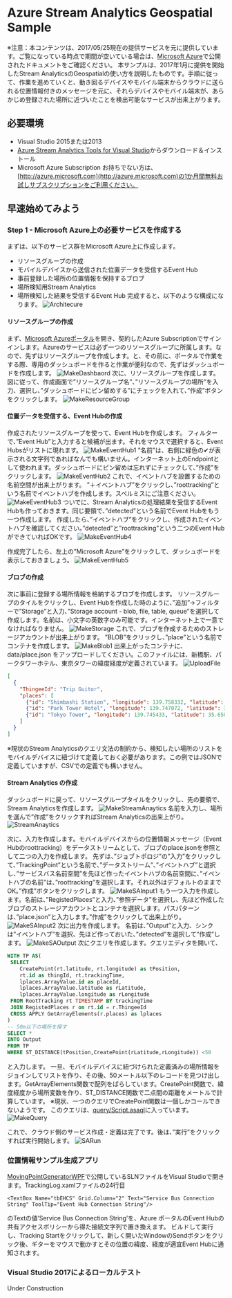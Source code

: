 # Azure Stream Analytics Geospatial Sample
※注意：本コンテンツは、2017/05/25現在の提供サービスを元に提供しています。ご覧になっている時点で期間が空いている場合は、[Microsoft Azure](http://azure.microsoft.com)で公開されたドキュメントをご確認ください。 
本サンプルは、2017年1月に提供を開始したStream AnalyticsのGeospatialの使い方を説明したものです。手順に従って、作業を進めていくと、動き回るデバイスやモバイル端末からクラウドに送られる位置情報付きのメッセージを元に、それらデバイスやモバイル端末が、あらかじめ登録された場所に近づいたことを検出可能なサービスが出来上がります。 

## 必要環境 
- Visual Studio 2015または2013 
- [Azure Stream Analytics Tools for Visual Studio](https://www.microsoft.com/en-us/download/details.aspx?id=54630)からダウンロード＆インストール 
- Microsoft Azure Subscription お持ちでない方は、[http://azure.microsoft.com](http://azure.microsoft.com)の1か月間無料お試しサブスクリプションをご利用ください。 

## 早速始めてみよう 
### Step 1 - Microsoft Azure上の必要サービスを作成する 
まずは、以下のサービス群をMicrosoft Azure上に作成します。 
- リソースグループの作成
- モバイルデバイスから送信された位置データを受信するEvent Hub 
- 事前登録した場所の位置情報を保持するブロブ 
- 場所検知用Stream Analytics 
- 場所検知した結果を受信するEvent Hub 
完成すると、以下のような構成になります。 
![Architecure](images/ASAGeoSampleArchitecture.png) 

#### リソースグループの作成  
まず、[Microsoft Azureポータル](http://portal.azure.com)を開き、契約したAzure Subscriptionでサインインします。Azureのサービスは必ず一つのリソースグループに所属します。なので、先ずはリソースグループを作成します。と、その前に、ポータルで作業をする際、専用のダッシュボードを作ると作業が便利なので、先ずはダッシュボードを作成します。 
![MakeDashbaord](images/MakeDashboard.png) 
次に、リソースグループを作成します。 図に従って、作成画面で”リソースグループ名”、”リソースグループの場所”を入力、選択し、”ダッシュボードにピン留めする”にチェックを入れて、”作成”ボタンをクリックします。 
![MakeResourceGroup](images/MakeRG.png) 

#### 位置データを受信する、Event Hubの作成 
作成されたリソースグループを使って、Event Hubを作成します。 
フィルターで、”Event Hub”と入力すると候補が出ます。それをマウスで選択すると、Event Hubsがリストに現れます。 
![MakeEventHub1](images/MakeEventHub1.png) 
”名前”は、右側に緑色の✔が表示される文字列であればなんでも構いません。インターネット上のEndpointとして使われます。ダッシュボードにピン留めは忘れずにチェックして、”作成”をクリックします。 
![MakeEventHub2](images/MakeEventHub2.png) 
これで、イベントハブを設置するための名前空間が出来上がります。 
”＋イベントハブ”をクリックし、”roottracking”という名前でイベントハブを作成します。スペルミスにご注意ください。 
![MakeEventHub3](images/MakeEventHub3.png) 
ついでに、Stream Analyticsの処理結果を受信するEvent Hubも作っておきます。同じ要領で、”detected”という名前でEvent Hubをもう一つ作成します。 
作成したら、”イベントハブ”をクリックし、作成されたイベントハブを確認してください。”detected”と”roottracking”という二つのEvent HubができていればOKです。
![MakeEventHub4](images/MakeEventHub4.png) 

作成完了したら、左上の”Microsoft Azure”をクリックして、ダッシュボードを表示しておきましょう。 
![MakeEventHub5](images/MakeEventHub5.png) 

#### ブロブの作成 
次に事前に登録する場所情報を格納するブロブを作成します。 リソースグループのタイルをクリックし、Event Hubを作成した時のように、”追加”→フィルターで”Storage”と入力、”Storage account - blob, file, table, queue”を選択して作成します。名前は、小文字の英数字のみ可能です。インターネット上で一意でなければなりません。 
![MakeStorage](images/MakeStorage.png) 
これで、ブロブを作成するためのストレージアカウントが出来上がります。 
”BLOB”をクリックし、”place”という名前でコンテナを作成します。 
![MakeBlob1](images/MakeBlob1.png) 
出来上がったコンテナに、data/place.json をアップロードしてください。このファイルには、新橋駅、パークタワーホテル、東京タワーの緯度経度が定義されています。 
![UploadFile](images/UploadFile.png) 
```json
[
  {
    "ThingeeId": "Trip Guitor",
    "places": [
      {"id": "Shimbashi Station", "longitude": 139.758332, "latitude": 35.666193},
      {"id": "Park Tower Hotel", "longitude": 139.747072, "latitude": 35.655435},
      {"id": "Tokyo Tower", "longitude": 139.745433, "latitude": 35.658581}
    ]
  }
]
```
※現状のStream Analyticsのクエリ文法の制約から、検知したい場所のリストをモバイルデバイスに紐づけて定義しておく必要があります。この例ではJSONで定義していますが、CSVでの定義でも構いません。 

#### Stream Analytics の作成 
ダッシュボードに戻って、リソースグループタイルをクリックし、先の要領で、Stream Analyticsを作成します。 
![MakeStreamAnaytics](images/MakeStreamAnalytics.png) 
名前を入力し、場所を選んで”作成”をクリックすればStream Analyticsの出来上がり。 
![StreamAnaytics](images/StreamAnalytics.png) 

次に、入力を作成します。モバイルデバイスからの位置情報メッセージ（Event Hubのroottracking）をデータストリームとして、ブロブのplace.jsonを参照として二つの入力を作成します。 
先ずは、”ジョブトポロジ”の”入力”をクリックして、”TrackingPoint”という名前で、”データストリーム”、”イベントハブ”と選択し、”サービスバス名前空間”を先ほど作ったイベントハブの名前空間に、”イベントハブの名前”は、”roottracking”を選択します。それ以外はデフォルトのままでOK。”作成”ボタンをクリックします。 
![MakeSAInput1](images/MakeSAInput1.png) 
もう一つ入力を作成します。名前は、”RegistedPlaces”と入力、”参照データ”を選択し、先ほど作成したブロブのストレージアカウントとコンテナを選択します。パスパターンは、”place.json”と入力します。”作成”をクリックして出来上がり。 
![MakeSAInput2](images/MakeSAInput2.png) 
次に出力を作成します。 
名前は、”Output”と入力、シンクは”イベントハブ”を選択、先ほど作っておいた、”detected”を選択して”作成”します。
![MakeSAOutput](images/MakeSAOutput.png) 
次にクエリを作成します。クエリエディタを開いて、
```sql
WITH TP AS(
 SELECT
    CreatePoint(rt.latitude, rt.longitude) as tPosition,
    rt.id as thingId, rt.trackingTime,
    lplaces.ArrayValue.id as placeId,
    lplaces.ArrayValue.latitude as rLatitude,
    lplaces.ArrayValue.longitude as rLongitude
 FROM RootTracking rt TIMESTAMP BY trackingTime
 JOIN RegistedPlaces r on rt.id = r.ThingeeId
 CROSS APPLY GetArrayElements(r.places) as lplaces
)
-- 50m以下の場所を探す
SELECT *
INTO Output
FROM TP
WHERE ST_DISTANCE(tPosition,CreatePoint(rLatitude,rLongitude)) <50
```
と入力します。
一旦、モバイルデバイスに紐づけられた定義済みの場所情報をジョインしてリストを作り、その後、50メートル以下のレコードを見つけ出します。GetArrayElements関数で配列をばらしています。CreatePoint関数で、緯度経度から場所変数を作り、ST_DISTANCE関数で二点間の距離をメートルで計算しています。 
※現状、一つのクエリでCreatePoint関数は一個しかコールできないようです。 
このクエリは、[query/Script.asaql](query/Script.asaql)に入っています。 
![MakeQuery](images/MakeQuery.png)

これで、クラウド側のサービス作成・定義は完了です。後は、”実行”をクリックすれば実行開始します。
![SARun](images/SARun.png)

### 位置情報サンプル生成アプリ 
[MovingPointGeneratorWPF](MovingPointGeneratorWPF)で公開しているSLNファイルをVisual Studioで開きます。TrackingLog.xamlファイルの24行目 
```xaml
<TextBox Name="tbEHCS" Grid.Column="2" Text="Service Bus Connection String" ToolTip="Event Hub Connection String"/>
```
のTextの値’Service Bus Connection String’を、Azure ポータルのEvent Hubの共有アクセスポリシーから得た接続文字列で置き換えます。 
ビルドして実行し、Tracking Startをクリックして、新しく開いたWindowのSendボタンをクリック後、ギターをマウスで動かすとその位置の緯度、経度が適宜Event Hubに通知されます。 

### Visual Studio 2017によるローカルテスト 
Under Construction 
